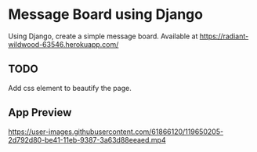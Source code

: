 


# Message Board using Django

Using Django, create a simple message board. Available at https://radiant-wildwood-63546.herokuapp.com/

## TODO

Add css element to beautify the page.
## App Preview

https://user-images.githubusercontent.com/61866120/119650205-2d792d80-be41-11eb-9387-3a63d88eeaed.mp4
